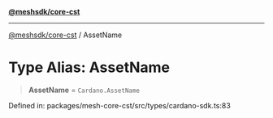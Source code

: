 [**@meshsdk/core-cst**](../README.md)

***

[@meshsdk/core-cst](../globals.md) / AssetName

# Type Alias: AssetName

> **AssetName** = `Cardano.AssetName`

Defined in: packages/mesh-core-cst/src/types/cardano-sdk.ts:83
